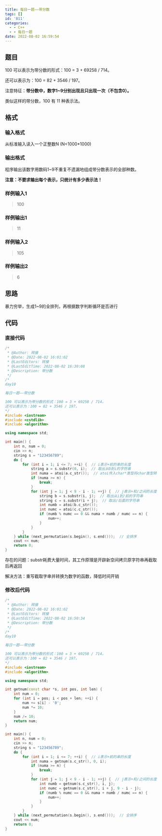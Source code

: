 ```yaml
---
title: 每日一题——带分数
tags: []
id: '811'
categories:
  - - C++
  - - 每日一题
date: 2022-08-02 16:59:54
---
```


## 题目

100 可以表示为带分数的形式：100 = 3 + 69258 / 714。

还可以表示为：100 = 82 + 3546 / 197。

注意特征：**带分数中，数字1~9分别出现且只出现一次（不包含0）。**

类似这样的带分数，100 有 11 种表示法。

## 格式

### 输入格式

从标准输入读入一个正整数N (N<1000\*1000)

### 输出格式

程序输出该数字用数码1~9不重复不遗漏地组成带分数表示的全部种数。

**注意：不要求输出每个表示，只统计有多少表示法！**

### 样例输入1

>  100

### 样例输出1

>  11

### 样例输入2

>  105

### 样例输出2

>  6

## 思路

暴力穷举，生成1~9的全排列，再根据数字判断循环是否进行

## 代码

### 直接代码

```c++
/*
 * @Author: 转接
 * @Date: 2022-08-02 16:01:02
 * @LastEditors: 转接
 * @LastEditTime: 2022-08-02 16:30:08
 * @Description: 带分数
 */
/*
day10

每日一题——带分数

100 可以表示为带分数的形式：100 = 3 + 69258 / 714。
还可以表示为：100 = 82 + 3546 / 197。
*/
#include <iostream>
#include <cstdlib>
#include <algorithm>

using namespace std;

int main() {
    int n, num = 0;
    cin >> n;
    string s = "123456789";
    do {
        for (int i = 1; i <= 7; ++i) {  // i表示+前的串的长度
            string a = s.substr(0, i);  // 取出从0到i的字符串
            int numa = atoi(a.c_str());  // atoi传入char*类型将char类型转换为int类型
            if (numa >= n) {
                break;
            }
            for (int j = 1; j < 9 - i - 1; ++j) {  // j表示+和/之间的长度
                string b = s.substr(i, j);  // 取出从i到/前的字符串
                string c = s.substr(i + j);  // 取出/后面的字符串
                int numb = atoi(b.c_str());
                int numc = atoi(c.c_str());
                if (numb % numc == 0 && numa + numb / numc == n) {
                    num++;
                }
            }
        }
    } while (next_permutation(s.begin(), s.end()));  // 全排序
    cout << num;
    return 0;
}
```

存在的问题：substr耗费大量时间，其工作原理是开辟新空间拷贝原字符串再截取后再返回

解决方法：重写截取字串并转换为数字的函数，降低时间开销

### 修改后代码

```c++
/*
 * @Author: 转接
 * @Date: 2022-08-02 16:01:02
 * @LastEditors: 转接
 * @LastEditTime: 2022-08-02 16:50:34
 * @Description: 带分数
 */
/*
day10

每日一题——带分数

100 可以表示为带分数的形式：100 = 3 + 69258 / 714。
还可以表示为：100 = 82 + 3546 / 197。
*/
#include <iostream>
#include <algorithm>

using namespace std;

int getnum(const char *s, int pos, int len) {
    int num = 0;
    for (int i = pos; i < pos + len; ++i) {
        num += s[i] - '0';
        num *= 10;
    }
    num /= 10;
    return num;
}

int main() {
    int n, num = 0;
    cin >> n;
    string s = "123456789";
    do {
        for (int i = 1; i <= 7; ++i) {  // i表示+前的串的长度
            int numa = getnum(s.c_str(), 0, i);
            if (numa >= n) {
                break;
            }
            for (int j = 1; j < 9 - i - 1; ++j) {  // j表示+和/之间的长度
                int numb = getnum(s.c_str(), i, j);
                int numc = getnum(s.c_str(), i + j, 9 - i - j);
                if (numb % numc == 0 && numa + numb / numc == n) {
                    num++;
                }
            }
        }
    } while (next_permutation(s.begin(), s.end()));  // 全排序
    cout << num;
    return 0;
}
```